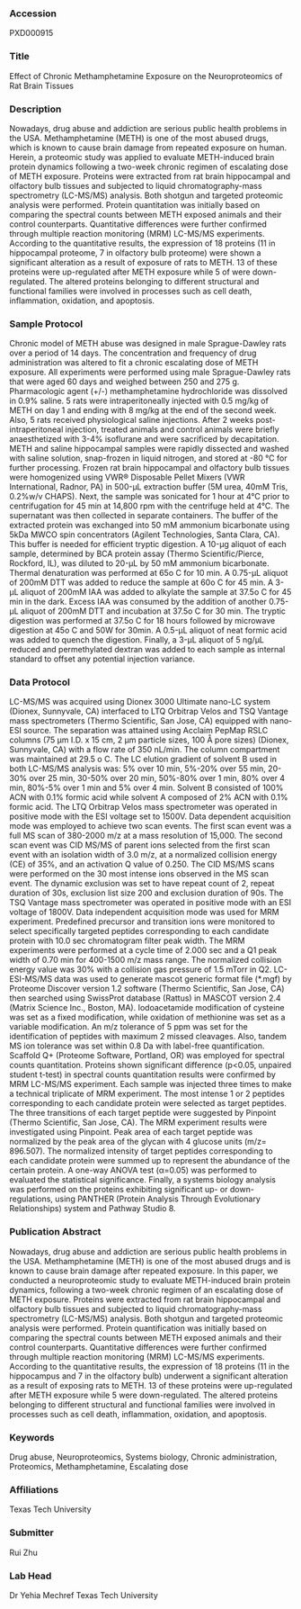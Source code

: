 ### Accession
PXD000915

### Title
Effect of Chronic Methamphetamine Exposure on the Neuroproteomics of Rat Brain Tissues

### Description
Nowadays, drug abuse and addiction are serious public health problems in the USA. Methamphetamine (METH) is one of the most abused drugs, which is known to cause brain damage from repeated exposure on human. Herein, a proteomic study was applied to evaluate METH-induced brain protein dynamics following a two-week chronic regimen of escalating dose of METH exposure. Proteins were extracted from rat brain hippocampal and olfactory bulb tissues and subjected to liquid chromatography-mass spectrometry (LC-MS/MS) analysis. Both shotgun and targeted proteomic analysis were performed. Protein quantitation was initially based on comparing the spectral counts between METH exposed animals and their control counterparts. Quantitative differences were further confirmed through multiple reaction monitoring (MRM) LC-MS/MS experiments. According to the quantitative results, the expression of 18 proteins (11 in hippocampal proteome, 7 in olfactory bulb proteome) were shown a significant alteration as a result of exposure of rats to METH. 13 of these proteins were up-regulated after METH exposure while 5 of were down-regulated. The altered proteins belonging to different structural and functional families were involved in processes such as cell death, inflammation, oxidation, and apoptosis.

### Sample Protocol
Chronic model of METH abuse was designed in male Sprague-Dawley rats over a period of 14 days. The concentration and frequency of drug administration was altered to fit a chronic escalating dose of METH exposure. All experiments were performed using male Sprague-Dawley rats that were aged 60 days and weighed between 250 and 275 g. Pharmacologic agent (+/-) methamphetamine hydrochloride was dissolved in 0.9% saline. 5 rats were intraperitoneally injected with 0.5 mg/kg of METH on day 1 and ending with 8 mg/kg at the end of the second week. Also, 5 rats received physiological saline injections. After 2 weeks post-intraperitoneal injection, treated animals and control animals were briefly anaesthetized with 3-4% isoflurane and were sacrificed by decapitation. METH and saline hippocampal samples were rapidly dissected and washed with saline solution, snap-frozen in liquid nitrogen, and stored at -80 °C for further processing. Frozen rat brain hippocampal and olfactory bulb tissues were homogenized using VWR® Disposable Pellet Mixers (VWR International, Radnor, PA) in 500-μL extraction buffer (5M urea, 40mM Tris, 0.2%w/v CHAPS). Next, the sample was sonicated for 1 hour at 4°C prior to centrifugation for 45 min at 14,800 rpm with the centrifuge held at 4°C. The supernatant was then collected in separate containers. The buffer of the extracted protein was exchanged into 50 mM ammonium bicarbonate using 5kDa MWCO spin concentrators (Agilent Technologies, Santa Clara, CA). This buffer is needed for efficient tryptic digestion.  A 10-μg aliquot of each sample, determined by BCA protein assay (Thermo Scientific/Pierce, Rockford, IL), was diluted to 20-μL by 50 mM ammonium bicarbonate. Thermal denaturation was performed at 65o C for 10 min. A 0.75-μL aliquot of 200mM DTT was added to reduce the sample at 60o C for 45 min. A 3-μL aliquot of 200mM IAA was added to alkylate the sample at 37.5o C for 45 min in the dark. Excess IAA was consumed by the addition of another 0.75-μL aliquot of 200mM DTT and incubation at 37.5o C for 30 min. The tryptic digestion was performed at 37.5o C for 18 hours followed by microwave digestion at 45o C and 50W for 30min. A 0.5-μL aliquot of neat formic acid was added to quench the digestion. Finally, a 3-μL aliquot of 5 ng/μL reduced and permethylated dextran was added to each sample as internal standard to offset any potential injection variance.

### Data Protocol
LC-MS/MS was acquired using Dionex 3000 Ultimate nano-LC system (Dionex, Sunnyvale, CA) interfaced to LTQ Orbitrap Velos and TSQ Vantage mass spectrometers (Thermo Scientific, San Jose, CA) equipped with nano-ESI source.  The separation was attained using Acclaim PepMap RSLC columns (75 µm I.D. x 15 cm, 2 µm particle sizes, 100 Å pore sizes) (Dionex, Sunnyvale, CA) with a flow rate of 350 nL/min. The column compartment was maintained at 29.5 o C. The LC elution gradient of solvent B used in both LC-MS/MS analysis was: 5% over 10 min, 5%-20% over 55 min, 20-30% over 25 min, 30-50% over 20 min, 50%-80% over 1 min, 80% over 4 min, 80%-5% over 1 min and 5% over 4 min. Solvent B consisted of 100% ACN with 0.1% formic acid while solvent A composed of 2% ACN with 0.1% formic acid.  The LTQ Orbitrap Velos mass spectrometer was operated in positive mode with the ESI voltage set to 1500V. Data dependent acquisition mode was employed to achieve two scan events. The first scan event was a full MS scan of 380-2000 m/z at a mass resolution of 15,000. The second scan event was CID MS/MS of parent ions selected from the first scan event with an isolation width of 3.0 m/z, at a normalized collision energy (CE) of 35%, and an activation Q value of 0.250. The CID MS/MS scans were performed on the 30 most intense ions observed in the MS scan event. The dynamic exclusion was set to have repeat count of 2, repeat duration of 30s, exclusion list size 200 and exclusion duration of 90s. The TSQ Vantage mass spectrometer was operated in positive mode with an ESI voltage of 1800V. Data independent acquisition mode was used for MRM experiment. Predefined precursor and transition ions were monitored to select specifically targeted peptides corresponding to each candidate protein with 10.0 sec chromatogram filter peak width. The MRM experiments were performed at a cycle time of 2.000 sec and a Q1 peak width of 0.70 min for 400-1500 m/z mass range. The normalized collision energy value was 30% with a collision gas pressure of 1.5 mTorr in Q2.  LC-ESI-MS/MS data was used to generate mascot generic format file (*.mgf) by Proteome Discover version 1.2 software (Thermo Scientific, San Jose, CA) then searched using SwissProt database (Rattus) in MASCOT version 2.4 (Matrix Science Inc., Boston, MA). Iodoacetamide modification of cysteine was set as a fixed modification, while oxidation of methionine was set as a variable modification. An m/z tolerance of 5 ppm was set for the identification of peptides with maximum 2 missed cleavages. Also, tandem MS ion tolerance was set within 0.8 Da with label-free quantification. Scaffold Q+ (Proteome Software, Portland, OR) was employed for spectral counts quantitation. Proteins shown significant difference (p<0.05, unpaired student t-test) in spectral counts quantitation results were confirmed by MRM LC-MS/MS experiment. Each sample was injected three times to make a technical triplicate of MRM experiment. The most intense 1 or 2 peptides corresponding to each candidate protein were selected as target peptides. The three transitions of each target peptide were suggested by Pinpoint (Thermo Scientific, San Jose, CA). The MRM experiment results were investigated using Pinpoint. Peak area of each target peptide was normalized by the peak area of the glycan with 4 glucose units (m/z= 896.507). The normalized intensity of target peptides corresponding to each candidate protein were summed up to represent the abundance of the certain protein. A one-way ANOVA test (α=0.05) was performed to evaluated the statistical significance. Finally, a systems biology analysis was performed on the proteins exhibiting significant up- or down- regulations, using PANTHER (Protein Analysis Through Evolutionary Relationships) system and Pathway Studio 8.

### Publication Abstract
Nowadays, drug abuse and addiction are serious public health problems in the USA. Methamphetamine (METH) is one of the most abused drugs and is known to cause brain damage after repeated exposure. In this paper, we conducted a neuroproteomic study to evaluate METH-induced brain protein dynamics, following a two-week chronic regimen of an escalating dose of METH exposure. Proteins were extracted from rat brain hippocampal and olfactory bulb tissues and subjected to liquid chromatography-mass spectrometry (LC-MS/MS) analysis. Both shotgun and targeted proteomic analysis were performed. Protein quantification was initially based on comparing the spectral counts between METH exposed animals and their control counterparts. Quantitative differences were further confirmed through multiple reaction monitoring (MRM) LC-MS/MS experiments. According to the quantitative results, the expression of 18 proteins (11 in the hippocampus and 7 in the olfactory bulb) underwent a significant alteration as a result of exposing rats to METH. 13 of these proteins were up-regulated after METH exposure while 5 were down-regulated. The altered proteins belonging to different structural and functional families were involved in processes such as cell death, inflammation, oxidation, and apoptosis.

### Keywords
Drug abuse, Neuroproteomics, Systems biology, Chronic administration, Proteomics, Methamphetamine, Escalating dose

### Affiliations
Texas Tech University

### Submitter
Rui Zhu

### Lab Head
Dr Yehia Mechref
Texas Tech University


